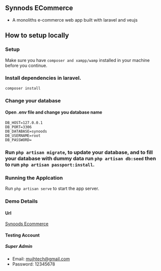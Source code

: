 ## Synnods ECommerce
- A monoliths e-commerce web app built with laravel and veujs

## How to setup locally

### Setup
Make sure you have `composer and xampp/wamp` installed in your machine before you continue.

### Install dependencies in laravel. 
```
composer install
```

### Change your database
#### Open .env file and change you database name
```
DB_HOST=127.0.0.1
DB_PORT=3306
DB_DATABASE=synoods
DB_USERNAME=root
DB_PASSWORD=

```

### Run `php artisan migrate`, to update your database, and to fill your database with dummy data run `php artisan db:seed` then to run `php artisan passport:install`. 

### Running the Applcation
Run `php artisan serve` to start the app server.  

### Demo Details

#### Url 
[Synoods Ecommerce](http://127.0.0.1:8000/)

#### Testing Account
##### Super Admin
- Email: mujhtech@gmail.com
- Password: 12345678
